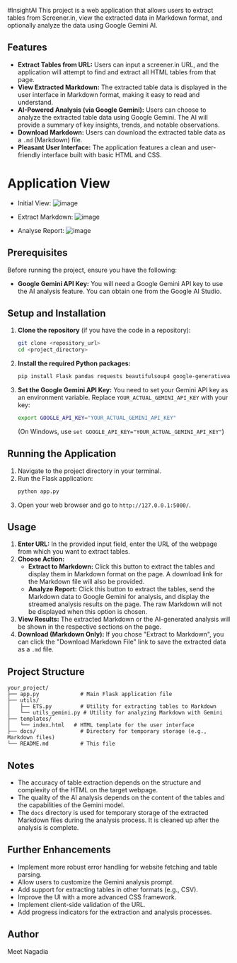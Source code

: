 #InsightAI
This project is a web application that allows users to extract tables from Screener.in, view the extracted data in Markdown format, and optionally analyze the data using Google Gemini AI.

## Features

* **Extract Tables from URL:** Users can input a screener.in URL, and the application will attempt to find and extract all HTML tables from that page.
* **View Extracted Markdown:** The extracted table data is displayed in the user interface in Markdown format, making it easy to read and understand.
* **AI-Powered Analysis (via Google Gemini):** Users can choose to analyze the extracted table data using Google Gemini. The AI will provide a summary of key insights, trends, and notable observations.
* **Download Markdown:** Users can download the extracted table data as a `.md` (Markdown) file.
* **Pleasant User Interface:** The application features a clean and user-friendly interface built with basic HTML and CSS.

# Application View
- Initial View:
![image](https://github.com/user-attachments/assets/dd93e8ff-09f3-47d0-938f-08a0e51277be)

- Extract Markdown:
![image](https://github.com/user-attachments/assets/9fc19e44-867d-4ef0-b030-6896f45fd5f5)

- Analyse Report:
![image](https://github.com/user-attachments/assets/60d924bb-0b9f-4af8-90e4-e54b9cdb78a7)


## Prerequisites

Before running the project, ensure you have the following:
* **Google Gemini API Key:** You will need a Google Gemini API key to use the AI analysis feature. You can obtain one from the Google AI Studio.

## Setup and Installation

1.  **Clone the repository** (if you have the code in a repository):
    ```bash
    git clone <repository_url>
    cd <project_directory>
    ```

2.  **Install the required Python packages:**
    ```bash
    pip install Flask pandas requests beautifulsoup4 google-generativeai
    ```

3.  **Set the Google Gemini API Key:**
    You need to set your Gemini API key as an environment variable. Replace `YOUR_ACTUAL_GEMINI_API_KEY` with your key:
    ```bash
    export GOOGLE_API_KEY="YOUR_ACTUAL_GEMINI_API_KEY"
    ```
    (On Windows, use `set GOOGLE_API_KEY="YOUR_ACTUAL_GEMINI_API_KEY"`)

## Running the Application

1.  Navigate to the project directory in your terminal.
2.  Run the Flask application:
    ```bash
    python app.py
    ```
3.  Open your web browser and go to `http://127.0.0.1:5000/`.

## Usage

1.  **Enter URL:** In the provided input field, enter the URL of the webpage from which you want to extract tables.
2.  **Choose Action:**
    * **Extract to Markdown:** Click this button to extract the tables and display them in Markdown format on the page. A download link for the Markdown file will also be provided.
    * **Analyze Report:** Click this button to extract the tables, send the Markdown data to Google Gemini for analysis, and display the streamed analysis results on the page. The raw Markdown will not be displayed when this option is chosen.
3.  **View Results:** The extracted Markdown or the AI-generated analysis will be shown in the respective sections on the page.
4.  **Download (Markdown Only):** If you chose "Extract to Markdown", you can click the "Download Markdown File" link to save the extracted data as a `.md` file.

## Project Structure

```
your_project/
├── app.py             # Main Flask application file
├── utils/
│   ├── ETS.py         # Utility for extracting tables to Markdown
│   └── utils_gemini.py # Utility for analyzing Markdown with Gemini
├── templates/
│   └── index.html   # HTML template for the user interface
├── docs/              # Directory for temporary storage (e.g., Markdown files)
└── README.md          # This file
```


## Notes

* The accuracy of table extraction depends on the structure and complexity of the HTML on the target webpage.
* The quality of the AI analysis depends on the content of the tables and the capabilities of the Gemini model.
* The `docs` directory is used for temporary storage of the extracted Markdown files during the analysis process. It is cleaned up after the analysis is complete.

## Further Enhancements

* Implement more robust error handling for website fetching and table parsing.
* Allow users to customize the Gemini analysis prompt.
* Add support for extracting tables in other formats (e.g., CSV).
* Improve the UI with a more advanced CSS framework.
* Implement client-side validation of the URL.
* Add progress indicators for the extraction and analysis processes.

## Author
Meet Nagadia
